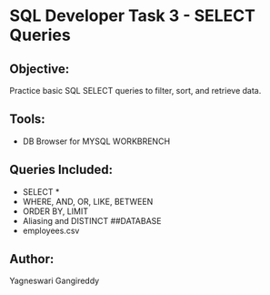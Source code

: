 # SQL Developer Task 3 - SELECT Queries

## Objective:
Practice basic SQL SELECT queries to filter, sort, and retrieve data.

## Tools:
- DB Browser for MYSQL WORKBRENCH

## Queries Included:
- SELECT *
- WHERE, AND, OR, LIKE, BETWEEN
- ORDER BY, LIMIT
- Aliasing and DISTINCT
##DATABASE
- employees.csv

## Author:
Yagneswari Gangireddy
